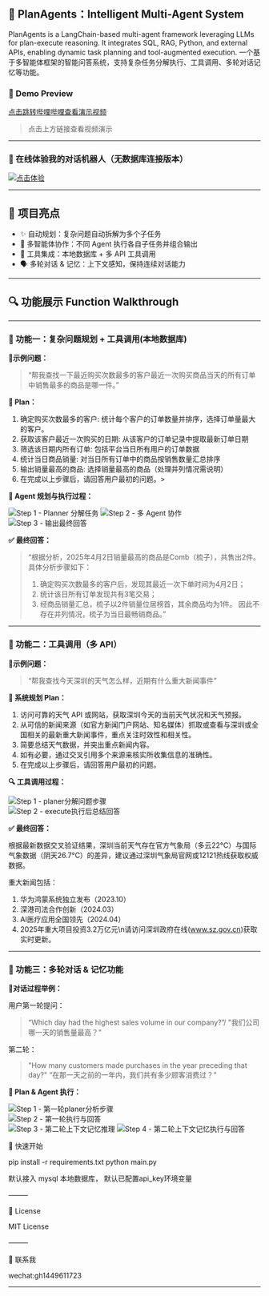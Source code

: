 ## 🤖 PlanAgents：Intelligent Multi-Agent System
PlanAgents is a LangChain-based multi-agent framework leveraging LLMs for plan-execute reasoning. It integrates SQL, RAG, Python, and external APIs, enabling dynamic task planning and tool-augmented execution.
一个基于多智能体框架的智能问答系统，支持复杂任务分解执行、工具调用、多轮对话记忆等功能。

### 🎥 Demo Preview

[点击跳转哔哩哔哩查看演示视频](https://www.bilibili.com/video/BV1qY5vzmEw2/?vd_source=5a14839b1e34859082350f552771e705)

> 点击上方链接查看视频演示

---
### 🤖 在线体验我的对话机器人（无数据库连接版本）

[![点击体验](https://github.com/cecilia1024/PlanAgents/blob/main/images/chatbot.png?raw=true)](https://huggingface.co/spaces/Veraakk/AIAgent_GH)

---

## 🧠 项目亮点

- ✨ 自动规划：复杂问题自动拆解为多个子任务
- 👥 多智能体协作：不同 Agent 执行各自子任务并组合输出
- 🔧 工具集成：本地数据库 + 多 API 工具调用
- 🗣️ 多轮对话 & 记忆：上下文感知，保持连续对话能力

---

## 🔍 功能展示 Function Walkthrough

---

### 🧩 功能一：复杂问题规划 + 工具调用(本地数据库)

**📍示例问题：**
> “帮我查找一下最近购买次数最多的客户最近一次购买商品当天的所有订单中销售最多的商品是哪一件。”

**🧠 Plan：**

1. 确定购买次数最多的客户: 统计每个客户的订单数量并排序，选择订单量最大的客户。
2. 获取该客户最近一次购买的日期: 从该客户的订单记录中提取最新订单日期
3. 筛选该日期内所有订单: 包括平台当日所有用户的订单数据
4. 统计当日商品销量: 对当日所有订单中的商品按销售数量汇总排序
5. 输出销量最高的商品: 选择销量最高的商品（处理并列情况需说明）
6. 在完成以上步骤后，请回答用户最初的问题。>

**🤖 Agent 规划与执行过程：**

![Step 1 - Planner 分解任务](images/fn1_1.jpg)
![Step 2 - 多 Agent 协作](images/fn1_2.jpg)
![Step 3 - 输出最终回答](images/fn1_3.jpg)

**✅ 最终回答：**

> “根据分析，2025年4月2日销量最高的商品是Comb（梳子），共售出2件。具体分析步骤如下：
> 1. 确定购买次数最多的客户后，发现其最近一次下单时间为4月2日；
> 2. 统计该日所有订单发现共有3笔交易；
> 3. 经商品销量汇总，梳子以2件销量位居榜首，其余商品均为1件。
> 因此不存在并列情况，梳子为当日最畅销商品。”

---

### 🔧 功能二：工具调用（多 API）

**📍示例问题：**
> “帮我查找今天深圳的天气怎么样，近期有什么重大新闻事件”

**🧠 系统规划 Plan：**

1.	访问可靠的天气 API 或网站，获取深圳今天的当前天气状况和天气预报。
2.	从可信的新闻来源（如官方新闻门户网站、知名媒体）抓取或查看与深圳或全国相关的最新重大新闻事件，重点关注时效性和相关性。
3.	简要总结天气数据，并突出重点新闻内容。
4.	如有必要，通过交叉引用多个来源来核实所收集信息的准确性。
5.	在完成以上步骤后，请回答用户最初的问题。

**🔍 工具调用过程：**

![Step 1 - planer分解问题步骤](images/fn2_1.jpg)  
![Step 2 - execute执行后总结回答](images/fn2_2.jpg)

**✅ 最终回答：**

根据最新数据交叉验证结果，深圳当前天气存在官方气象局（多云22°C）与国际气象数据（阴天26.7°C）的差异，建议通过深圳气象局官网或12121热线获取权威数据。

重大新闻包括：
1. 华为鸿蒙系统独立发布（2023.10）
2. 深港司法合作创新（2024.03）
3. AI医疗应用全国领先（2024.04）
4. 2025年重大项目投资3.2万亿元\n请访问深圳政府在线(www.sz.gov.cn)获取实时更新。

---

### 🔁 功能三：多轮对话 & 记忆功能

**📍对话过程举例：**

用户第一轮提问：
> “Which day had the highest sales volume in our company?”/
> "我们公司哪一天的销售量最高？"

第二轮：
> "How many customers made purchases in the year preceding that day?"
> “在那一天之前的一年内，我们共有多少顾客消费过？”



**🧠 Plan & Agent 执行：**

![Step 1 - 第一轮planer分析步骤](images/fn3_1.jpg)  
![Step 2 - 第一轮执行与回答](images/fn3_2.jpg)  
![Step 3 - 第二轮上下文记忆推理](images/fn3_3.jpg)
![Step 4 - 第二轮上下文记忆执行与回答](images/fn3_4.jpg)


🚀 快速开始

pip install -r requirements.txt
python main.py

默认接入 mysql 本地数据库，
默认已配置api_key环境变量

⸻

📄 License

MIT License

⸻

🙌 联系我

wechat:gh1449611723

---
